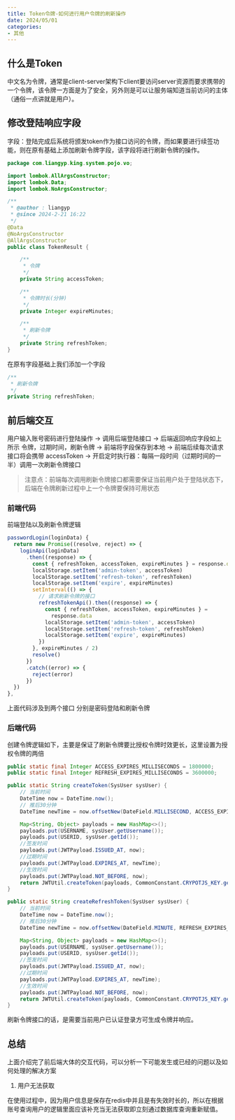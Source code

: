 ```yaml
---
title: Token令牌-如何进行用户令牌的刷新操作
date: 2024/05/01
categories:
- 其他
---
```


## 什么是Token

中文名为令牌，通常是client-server架构下client要访问server资源而要求携带的一个令牌，该令牌一方面是为了安全，另外则是可以让服务端知道当前访问的主体（通俗一点讲就是用户）。

## 修改登陆响应字段

字段：登陆完成后系统将颁发token作为接口访问的令牌，而如果要进行续签功能，则在原有基础上添加刷新令牌字段，该字段将进行刷新令牌的操作。

```java
package com.liangyp.king.system.pojo.vo;

import lombok.AllArgsConstructor;
import lombok.Data;
import lombok.NoArgsConstructor;

/**
 * @author : liangyp
 * @since 2024-2-21 16:22
 */
@Data
@NoArgsConstructor
@AllArgsConstructor
public class TokenResult {

    /**
     * 令牌
     */
    private String accessToken;

    /**
     * 令牌时长(分钟)
     */
    private Integer expireMinutes;

    /**
     * 刷新令牌
     */
    private String refreshToken;
}
```

在原有字段基础上我们添加一个字段

```java
/**
 * 刷新令牌
 */
private String refreshToken;
```

## 前后端交互

用户输入账号密码进行登陆操作 -> 调用后端登陆接口 -> 后端返回响应字段如上所示 令牌，过期时间，刷新令牌 -> 前端将字段保存到本地 -> 前端后续每次请求接口将会携带 accessToken -> 开启定时执行器：每隔一段时间（过期时间的一半）调用一次刷新令牌接口

> 注意点：前端每次调用刷新令牌接口都需要保证当前用户处于登陆状态下，后端在令牌刷新过程中上一个令牌要保持可用状态

### 前端代码

前端登陆以及刷新令牌逻辑

```js
passwordLogin(loginData) {
  return new Promise((resolve, reject) => {
    loginApi(loginData)
      .then((response) => {
        const { refreshToken, accessToken, expireMinutes } = response.data
        localStorage.setItem('admin-token', accessToken)
        localStorage.setItem('refresh-token', refreshToken)
        localStorage.setItem('expire', expireMinutes)
        setInterval(() => {
          // 请求刷新令牌的接口
          refreshTokenApi().then((response) => {
            const { refreshToken, accessToken, expireMinutes } =
              response.data
            localStorage.setItem('admin-token', accessToken)
            localStorage.setItem('refresh-token', refreshToken)
            localStorage.setItem('expire', expireMinutes)
          })
        }, expireMinutes / 2)
        resolve()
      })
      .catch((error) => {
        reject(error)
      })
  })
},
```

上面代码涉及到两个接口 分别是密码登陆和刷新令牌

### 后端代码

创建令牌逻辑如下，主要是保证了刷新令牌要比授权令牌时效更长，这里设置为授权令牌的两倍

```java
public static final Integer ACCESS_EXPIRES_MILLISECONDS = 1800000;
public static final Integer REFRESH_EXPIRES_MILLISECONDS = 3600000;

public static String createToken(SysUser sysUser) {
    // 当前时间
    DateTime now = DateTime.now();
    // 推后30分钟
    DateTime newTime = now.offsetNew(DateField.MILLISECOND, ACCESS_EXPIRES_MILLISECONDS);

    Map<String, Object> payloads = new HashMap<>();
    payloads.put(USERNAME, sysUser.getUsername());
    payloads.put(USERID, sysUser.getId());
    //签发时间
    payloads.put(JWTPayload.ISSUED_AT, now);
    //过期时间
    payloads.put(JWTPayload.EXPIRES_AT, newTime);
    //生效时间
    payloads.put(JWTPayload.NOT_BEFORE, now);
    return JWTUtil.createToken(payloads, CommonConstant.CRYPOTJS_KEY.getBytes(StandardCharsets.UTF_8));
}

public static String createRefreshToken(SysUser sysUser) {
    // 当前时间
    DateTime now = DateTime.now();
    // 推后30分钟
    DateTime newTime = now.offsetNew(DateField.MINUTE, REFRESH_EXPIRES_MILLISECONDS);

    Map<String, Object> payloads = new HashMap<>();
    payloads.put(USERNAME, sysUser.getUsername());
    payloads.put(USERID, sysUser.getId());
    //签发时间
    payloads.put(JWTPayload.ISSUED_AT, now);
    //过期时间
    payloads.put(JWTPayload.EXPIRES_AT, newTime);
    //生效时间
    payloads.put(JWTPayload.NOT_BEFORE, now);
    return JWTUtil.createToken(payloads, CommonConstant.CRYPOTJS_KEY.getBytes(StandardCharsets.UTF_8));
}
```

刷新令牌接口的话，是需要当前用户已认证登录方可生成令牌并响应。

## 总结

上面介绍完了前后端大体的交互代码，可以分析一下可能发生或已经的问题以及如何处理的解决方案

1. 用户无法获取

在使用过程中，因为用户信息是保存在redis中并且是有失效时长的，所以在根据账号查询用户的逻辑里面应该补充当无法获取即立刻通过数据库查询重新赋值。
